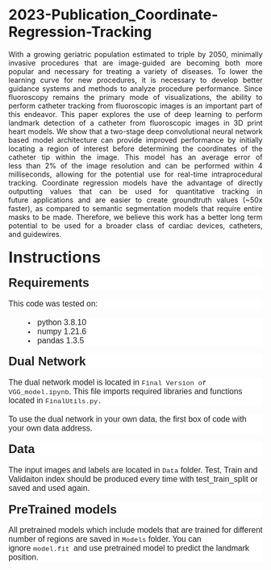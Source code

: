 # 2023-Publication_Coordinate-Regression-Tracking
<p style="margin-top:0pt; margin-bottom:8pt; text-align:justify;">With a growing geriatric population estimated to triple by 2050, minimally invasive<span dir="rtl">&nbsp;</span><span dir="ltr">procedures that are image-guided are becoming both more popular and necessary for treating a</span><span dir="rtl">&nbsp;</span><span dir="ltr">variety of diseases. To lower the learning curve for new procedures, it is necessary to develop</span><span dir="rtl">&nbsp;</span><span dir="ltr">better guidance systems and methods to analyze procedure performance. Since fluoroscopy</span><span dir="rtl">&nbsp;</span><span dir="ltr">remains the primary mode of visualizations, the ability to perform catheter tracking from</span><span dir="rtl">&nbsp;</span><span dir="ltr">fluoroscopic images is an important part of this endeavor. This paper explores the use of deep</span><span dir="rtl">&nbsp;</span><span dir="ltr">learning to perform landmark detection of a catheter from fluoroscopic images in 3D print heart</span><span dir="rtl">&nbsp;</span><span dir="ltr">models. We show that a two-stage deep convolutional neural network based model architecture</span><span dir="rtl">&nbsp;</span><span dir="ltr">can provide improved performance by initially locating a region of interest before determining</span><span dir="rtl">&nbsp;</span><span dir="ltr">the coordinates of the catheter tip within the image. This model has an average error of less</span><span dir="rtl">&nbsp;</span><span dir="ltr">than</span><span dir="rtl">&nbsp;</span><span dir="ltr">2% of the image resolution and can be performed within 4 milliseconds, allowing for the</span><span dir="rtl">&nbsp;</span><span dir="ltr">potential use for real-time intraprocedural tracking. Coordinate regression models have the</span><span dir="rtl">&nbsp;</span><span dir="ltr">advantage of directly outputting values that can be used for quantitative tracking in future</span><span dir="rtl">&nbsp;</span><span dir="ltr">applications and are easier to create groundtruth values (~50x faster), as compared to semantic</span><span dir="rtl">&nbsp;</span><span dir="ltr">segmentation models that require entire masks to be made. Therefore, we believe this work has a</span><span dir="rtl">&nbsp;</span><span dir="ltr">better long term potential to be used for a broader class of cardiac devices, catheters, and</span><span dir="rtl">&nbsp;</span><span dir="ltr">guidewires.</span></p>
<p style="margin-top:14pt; margin-bottom:14pt; line-height:normal; font-size:24pt; background-color:#ffffff;"><strong><span style="font-family:Arial; color:#222222;">Instructions</span></strong></p>
<p style="margin-top:14pt; margin-bottom:14pt; line-height:normal; font-size:18pt; background-color:#ffffff;"><strong><span style="font-family:Arial; color:#222222;">Requirements</span></strong></p>
<p style="margin-top:14pt; margin-bottom:14pt; line-height:normal; font-size:12pt; background-color:#ffffff;"><span style="font-family:Arial; color:#222222;">This code was tested on:</span></p>
<ul style="margin:0pt; padding-left:0pt;" type="disc">
    <li style="margin-top:14pt; margin-left:47.25pt; text-indent:-18pt; line-height:normal; font-family:serif; font-size:10pt; color:#222222; background-color:#ffffff; list-style-position:inside;"><span style="font-family:Arial; font-size:12pt;">python 3.8.10</span></li>
    <li style="margin-left:47.25pt; text-indent:-18pt; line-height:normal; font-family:serif; font-size:10pt; color:#222222; background-color:#ffffff; list-style-position:inside;"><span style="font-family:Arial; font-size:12pt;">numpy 1.21.6</span></li>
    <li style="margin-left:47.25pt; margin-bottom:14pt; text-indent:-18pt; line-height:normal; font-family:serif; font-size:10pt; color:#222222; background-color:#ffffff; list-style-position:inside;"><span style="font-family:Arial; font-size:12pt;">pandas 1.3.5</span></li>
</ul>
<p style="margin-top:14pt; margin-bottom:14pt; line-height:normal; font-size:18pt; background-color:#ffffff;"><strong><span style="font-family:Arial; color:#222222;">Dual Network</span></strong></p>
<p style="margin-top:14pt; margin-bottom:14pt; line-height:normal; font-size:12pt; background-color:#ffffff;"><span style="font-family:Arial; color:#222222;">The dual network model is located in</span><span style="font-family:Arial; color:#222222;">&nbsp;</span><span style="font-family:'Courier New'; font-size:10pt; color:#222222;">Final Version of VGG_model.ipynb</span><span style="font-family:Arial; color:#222222;">. This file imports required libraries and functions located in&nbsp;</span><span style="font-family:'Courier New'; font-size:10pt; color:#222222;">FinalUtils.py</span><span dir="rtl" style="font-family:'Courier New'; font-size:10pt; color:#222222;">.</span></p>
<p style="margin-top:14pt; margin-bottom:14pt; line-height:normal; font-size:12pt; background-color:#ffffff;"><span style="font-family:Arial; color:#222222;">To use the dual network in your own data, the first box of code with your own data address.</span></p>
<p style="margin-top:14pt; margin-bottom:14pt; line-height:normal; font-size:18pt; background-color:#ffffff;"><strong><span style="font-family:Arial; color:#222222;">Data</span></strong></p>
<p style="margin-top:14pt; margin-bottom:14pt; line-height:normal; font-size:12pt; background-color:#ffffff;"><span style="font-family:Arial; color:#222222;">The input images and labels are located in&nbsp;</span><span style="font-family:'Courier New'; font-size:10pt; color:#222222;">Data</span><span style="font-family:Arial; color:#222222;">&nbsp;folder. Test, Train and Validaiton index should be produced every time with test_train_split or saved and used again.</span></p>
<p style="margin-top:14pt; margin-bottom:14pt; line-height:normal; font-size:18pt; background-color:#ffffff;"><strong><span style="font-family:Arial; color:#222222;">PreTrained models</span></strong></p>
<p style="margin-top:14pt; margin-bottom:14pt; line-height:normal; font-size:12pt; background-color:#ffffff;"><span style="font-family:Arial; color:#222222;">All pretrained models which include models that are trained for different number of regions are saved in&nbsp;</span><span style="font-family:'Courier New'; font-size:10pt; color:#222222;">Models</span><span style="font-family:Arial; color:#222222;">&nbsp;folder. You can ignore&nbsp;</span><span style="font-family:'Courier New'; font-size:10pt; color:#222222;">model.fit&nbsp;</span><span style="font-family:Arial; color:#222222;">and use pretrained model to predict the landmark position.</span></p>
<p style="margin-top:0pt; margin-bottom:8pt;">&nbsp;</p>
